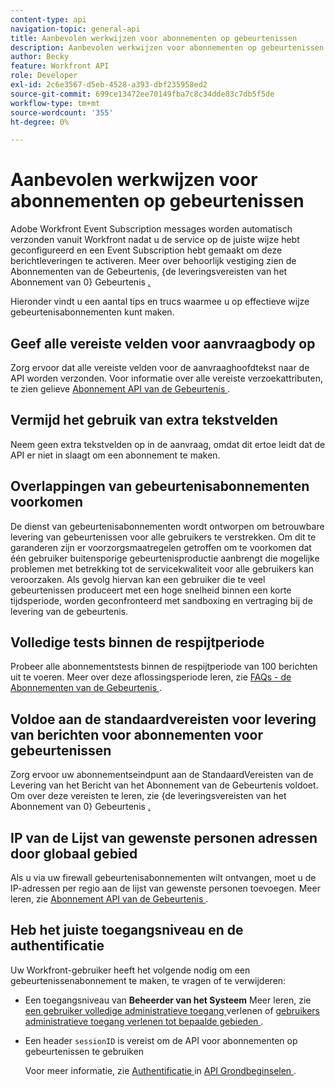 ```yaml
---
content-type: api
navigation-topic: general-api
title: Aanbevolen werkwijzen voor abonnementen op gebeurtenissen
description: Aanbevolen werkwijzen voor abonnementen op gebeurtenissen
author: Becky
feature: Workfront API
role: Developer
exl-id: 2c6e3567-d5eb-4528-a393-dbf235958ed2
source-git-commit: 699ce13472ee70149fba7c8c34dde83c7db5f5de
workflow-type: tm+mt
source-wordcount: '355'
ht-degree: 0%

---
```



# Aanbevolen werkwijzen voor abonnementen op gebeurtenissen

Adobe Workfront Event Subscription messages worden automatisch verzonden vanuit Workfront nadat u de service op de juiste wijze hebt geconfigureerd en een Event Subscription hebt gemaakt om deze berichtleveringen te activeren. Meer over behoorlijk vestiging zien de Abonnementen van de Gebeurtenis, {de leveringsvereisten van het Abonnement van 0} Gebeurtenis [.](../../wf-api/general/setup-event-sub-endpoint.md)


Hieronder vindt u een aantal tips en trucs waarmee u op effectieve wijze gebeurtenisabonnementen kunt maken.

## Geef alle vereiste velden voor aanvraagbody op

Zorg ervoor dat alle vereiste velden voor de aanvraaghoofdtekst naar de API worden verzonden. Voor informatie over alle vereiste verzoekattributen, te zien gelieve [ Abonnement API van de Gebeurtenis ](../../wf-api/general/event-subs-api.md).

## Vermijd het gebruik van extra tekstvelden

Neem geen extra tekstvelden op in de aanvraag, omdat dit ertoe leidt dat de API er niet in slaagt om een abonnement te maken.

## Overlappingen van gebeurtenisabonnementen voorkomen

De dienst van gebeurtenisabonnementen wordt ontworpen om betrouwbare levering van gebeurtenissen voor alle gebruikers te verstrekken. Om dit te garanderen zijn er voorzorgsmaatregelen getroffen om te voorkomen dat één gebruiker buitensporige gebeurtenisproductie aanbrengt die mogelijke problemen met betrekking tot de servicekwaliteit voor alle gebruikers kan veroorzaken. Als gevolg hiervan kan een gebruiker die te veel gebeurtenissen produceert met een hoge snelheid binnen een korte tijdsperiode, worden geconfronteerd met sandboxing en vertraging bij de levering van de gebeurtenis.

## Volledige tests binnen de respijtperiode

Probeer alle abonnementstests binnen de respijtperiode van 100 berichten uit te voeren. Meer over deze aflossingsperiode leren, zie [ FAQs - de Abonnementen van de Gebeurtenis ](../../wf-api/general/event-subs-faq.md).

## Voldoe aan de standaardvereisten voor levering van berichten voor abonnementen voor gebeurtenissen

Zorg ervoor uw abonnementseindpunt aan de StandaardVereisten van de Levering van het Bericht van het Abonnement van de Gebeurtenis voldoet. Om over deze vereisten te leren, zie {de leveringsvereisten van het Abonnement van 0} Gebeurtenis [.](../../wf-api/general/setup-event-sub-endpoint.md)

## IP van de Lijst van gewenste personen adressen door globaal gebied

Als u via uw firewall gebeurtenisabonnementen wilt ontvangen, moet u de IP-adressen per regio aan de lijst van gewenste personen toevoegen. Meer leren, zie [ Abonnement API van de Gebeurtenis ](../../wf-api/general/event-subs-api.md).

## Heb het juiste toegangsniveau en de authentificatie

Uw Workfront-gebruiker heeft het volgende nodig om een gebeurtenissenabonnement te maken, te vragen of te verwijderen:

* Een toegangsniveau van **Beheerder van het Systeem**
Meer leren, zie [ een gebruiker volledige administratieve toegang ](../../administration-and-setup/add-users/configure-and-grant-access/grant-a-user-full-administrative-access.md) verlenen of [ gebruikers administratieve toegang verlenen tot bepaalde gebieden ](../../administration-and-setup/add-users/configure-and-grant-access/grant-users-admin-access-certain-areas.md).

* Een header `sessionID` is vereist om de API voor abonnementen op gebeurtenissen te gebruiken

  Voor meer informatie, zie [ Authentificatie ](api-basics.md#authentication) in [ API Grondbeginselen ](api-basics.md).
